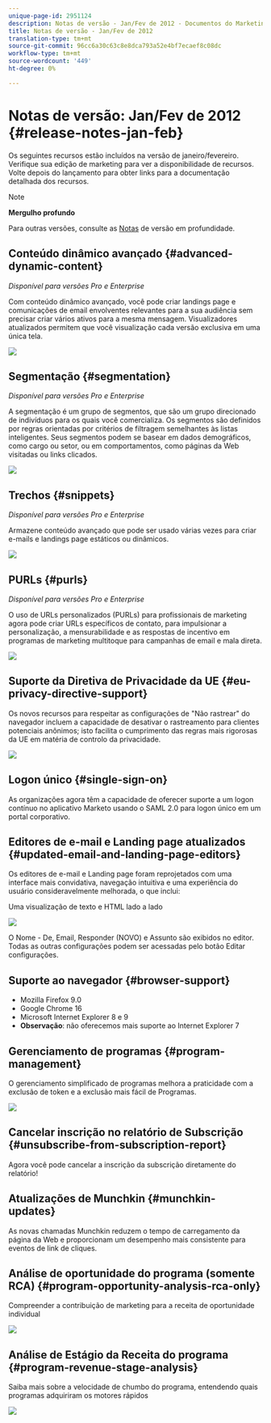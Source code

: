 ```yaml
---
unique-page-id: 2951124
description: Notas de versão - Jan/Fev de 2012 - Documentos do Marketing - Documentação do produto
title: Notas de versão - Jan/Fev de 2012
translation-type: tm+mt
source-git-commit: 96cc6a30c63c8e8dca793a52e4bf7ecaef8c08dc
workflow-type: tm+mt
source-wordcount: '449'
ht-degree: 0%

---
```



# Notas de versão: Jan/Fev de 2012 {#release-notes-jan-feb}

Os seguintes recursos estão incluídos na versão de janeiro/fevereiro. Verifique sua edição de marketing para ver a disponibilidade de recursos. Volte depois do lançamento para obter links para a documentação detalhada dos recursos.

>[!NOTE]
>
>**Mergulho profundo**
>
>Para outras versões, consulte as [Notas](http://docs.marketo.com/display/docs/release+notes) de versão em profundidade.

## Conteúdo dinâmico avançado {#advanced-dynamic-content}

*Disponível para versões Pro e Enterprise*

Com conteúdo dinâmico avançado, você pode criar landings page e comunicações de email envolventes relevantes para a sua audiência sem precisar criar vários ativos para a mesma mensagem. Visualizadores atualizados permitem que você visualização cada versão exclusiva em uma única tela.

![](assets/image2014-9-23-9-3a50-3a27.png)

## Segmentação  {#segmentation}

*Disponível para versões Pro e Enterprise*

A segmentação é um grupo de segmentos, que são um grupo direcionado de indivíduos para os quais você comercializa. Os segmentos são definidos por regras orientadas por critérios de filtragem semelhantes às listas inteligentes. Seus segmentos podem se basear em dados demográficos, como cargo ou setor, ou em comportamentos, como páginas da Web visitadas ou links clicados.

![](assets/image2014-9-23-9-3a50-3a42.png)

## Trechos {#snippets}

*Disponível para versões Pro e Enterprise*

Armazene conteúdo avançado que pode ser usado várias vezes para criar e-mails e landings page estáticos ou dinâmicos.

![](assets/image2014-9-23-9-3a50-3a58.png)

## PURLs {#purls}

*Disponível para versões Pro e Enterprise*

O uso de URLs personalizados (PURLs) para profissionais de marketing agora pode criar URLs específicos de contato, para impulsionar a personalização, a mensurabilidade e as respostas de incentivo em programas de marketing multitoque para campanhas de email e mala direta.

![](assets/image2014-9-23-9-3a51-3a11.png)

## Suporte da Diretiva de Privacidade da UE {#eu-privacy-directive-support}

Os novos recursos para respeitar as configurações de &quot;Não rastrear&quot; do navegador incluem a capacidade de desativar o rastreamento para clientes potenciais anônimos; isto facilita o cumprimento das regras mais rigorosas da UE em matéria de controlo da privacidade.

![](assets/image2014-9-23-9-3a51-3a32.png)

## Logon único {#single-sign-on}

As organizações agora têm a capacidade de oferecer suporte a um logon contínuo no aplicativo Marketo usando o SAML 2.0 para logon único em um portal corporativo.

## Editores de e-mail e Landing page atualizados {#updated-email-and-landing-page-editors}

Os editores de e-mail e Landing page foram reprojetados com uma interface mais convidativa, navegação intuitiva e uma experiência do usuário consideravelmente melhorada, o que inclui:

Uma visualização de texto e HTML lado a lado

![](assets/image2014-9-23-9-3a51-3a54.png)

O Nome - De, Email, Responder (NOVO) e Assunto são exibidos no editor. Todas as outras configurações podem ser acessadas pelo botão Editar configurações.

## Suporte ao navegador {#browser-support}

* Mozilla Firefox 9.0
* Google Chrome 16
* Microsoft Internet Explorer 8 e 9
* **Observação**: não oferecemos mais suporte ao Internet Explorer 7

## Gerenciamento de programas {#program-management}

O gerenciamento simplificado de programas melhora a praticidade com a exclusão de token e a exclusão mais fácil de Programas.

![](assets/image2014-9-23-9-3a52-3a11.png)

## Cancelar inscrição no relatório de Subscrição {#unsubscribe-from-subscription-report}

Agora você pode cancelar a inscrição da subscrição diretamente do relatório!

## Atualizações de Munchkin {#munchkin-updates}

As novas chamadas Munchkin reduzem o tempo de carregamento da página da Web e proporcionam um desempenho mais consistente para eventos de link de cliques.

## Análise de oportunidade do programa (somente RCA) {#program-opportunity-analysis-rca-only}

Compreender a contribuição de marketing para a receita de oportunidade individual

![](assets/image2014-9-23-9-3a52-3a30.png)

## Análise de Estágio da Receita do programa {#program-revenue-stage-analysis}

Saiba mais sobre a velocidade de chumbo do programa, entendendo quais programas adquiriram os motores rápidos

![](assets/image2014-9-23-9-3a52-3a47.png)

